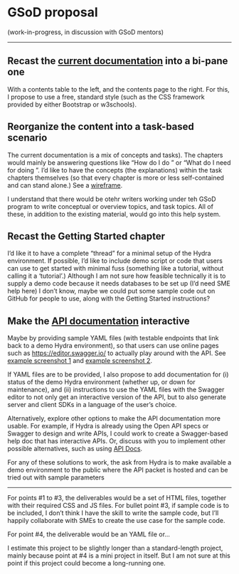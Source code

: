 # GSoD proposal

(work-in-progress, in discussion with GSoD mentors)

---

## Recast the [current documentation](https://www.hydraecosystem.org/ ) into a bi-pane one

With a contents table to the left, and the contents page to the right. For this, I propose to use a free, standard style (such as the CSS framework provided by either Bootstrap or w3schools). 

## Reorganize the content into a task-based scenario 

The current documentation is a mix of concepts and tasks). The chapters would mainly be answering questions like “How do I do <task>” or “What do I need for doing <task>”. I’d like to have the concepts (the explanations) within the task chapters themselves (so that every chapter is more or less self-contained and can stand alone.) See a [wireframe](https://github.com/AninditaBasu/AninditaBasu.github.io/blob/master/gsod/Capture6.PNG).
  
I understand that there would be otehr writers working under teh GSoD program to write conceptual or overview topics, and task topics. All of these, in addition to the existing material, would go into this help system.

## Recast the Getting Started chapter

I’d like it to have a complete “thread” for a minimal setup of the Hydra environment. If possible, I’d like to include demo script or code that users can use to get started with minimal fuss (something like a tutorial, without calling it a ‘tutorial’.) Although I am not sure how feasible technically it is to supply a demo code because it needs databases to be set up (I’d need SME help here) I don’t know, maybe we could put some sample code out on GitHub for people to use, along with the Getting Started instructions?

## Make the [API documentation](https://hydrus.readthedocs.io/en/latest/hydrus.html#submodules) interactive

Maybe by providing sample YAML files (with testable endpoints that link back to a demo Hydra environment), so that users can use online pages such as https://editor.swagger.io/ to actually play around with the API. See [example screenshot 1](https://github.com/AninditaBasu/AninditaBasu.github.io/blob/master/gsod/Capture4.PNG) and [example screenshot 2](https://github.com/AninditaBasu/AninditaBasu.github.io/blob/master/gsod/Capture5.PNG).

If YAML files are to be provided, I also propose to add documentation for (i) status of the demo Hydra environment (whether up, or down for maintenance), and (ii) instructions to use the YAML files with the Swagger editor to not only get an interactive version of the API, but to also generate server and client SDKs in a language of the user’s choice.

Alternatively, explore other options to make the API documentation more usable. For example, if Hydra is already using the Open API specs or Swagger to design and write APIs, I could work to create a Swagger-based help doc that has interactive APIs. Or, discuss with you to implement other possible alternatives, such as using [API Docs](https://api-docs.io/).

For any of these solutions to work, the ask from Hydra is to make available a demo environment to the public where the API packet is hosted and can be tried out with sample parameters


---

For points #1 to #3, the deliverables would be a set of HTML files, together with their required CSS and JS files. For bullet point #3, if sample code is to be included, I don’t think I have the skill to write the sample code, but I’ll happily collaborate with SMEs to create the use case for the sample code.

For point #4, the deliverable would be an YAML file or...

I estimate this project to be slightly longer than a standard-length project, mainly because point at #4 is a mini project in itself. But I am not sure at this point if this project could become a long-running one.

